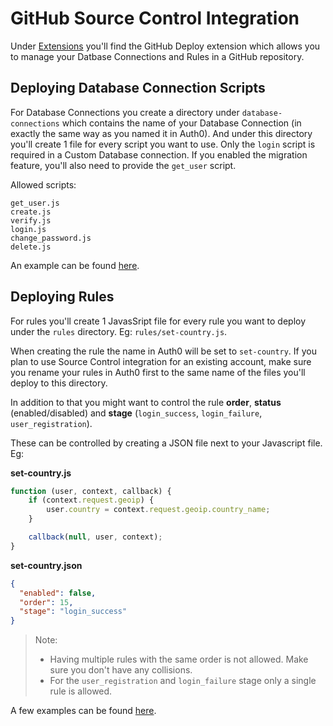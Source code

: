 # GitHub Source Control Integration

Under [Extensions](https://manage.auth0.com/#/extensions) you'll find the GitHub Deploy extension which allows you to manage your Datbase Connections and Rules in a GitHub repository.

## Deploying Database Connection Scripts

For Database Connections you create a directory under `database-connections` which contains the name of your Database Connection (in exactly the same way as you named it in Auth0). And under this directory you'll create 1 file for every script you want to use. Only the `login` script is required in a Custom Database connection. If you enabled the migration feature, you'll also need to provide the `get_user` script.

Allowed scripts:

```
get_user.js
create.js
verify.js
login.js
change_password.js
delete.js
```

An example can be found [here](database-connections/my-custom-db).

##  Deploying Rules

For rules you'll create 1 JavasSript file for every rule you want to deploy under the `rules` directory. Eg: `rules/set-country.js`.

When creating the rule the name in Auth0 will be set to `set-country`. If you plan to use Source Control integration for an existing account, make sure you rename your rules in Auth0 first to the same name of the files you'll deploy to this directory.

In addition to that you might want to control the rule **order**, **status** (enabled/disabled) and **stage** (`login_success`, `login_failure`, `user_registration`).

These can be controlled by creating a JSON file next to your Javascript file. Eg:

**set-country.js**

```js
function (user, context, callback) {
	if (context.request.geoip) {
		user.country = context.request.geoip.country_name;
	}

	callback(null, user, context);
}
```

**set-country.json**

```json
{
  "enabled": false,
  "order": 15,
  "stage": "login_success"
}
```

> Note:
>  - Having multiple rules with the same order is not allowed. Make sure you don't have any collisions.
>  - For the `user_registration` and `login_failure` stage only a single rule is allowed.

A few examples can be found [here](rules).
